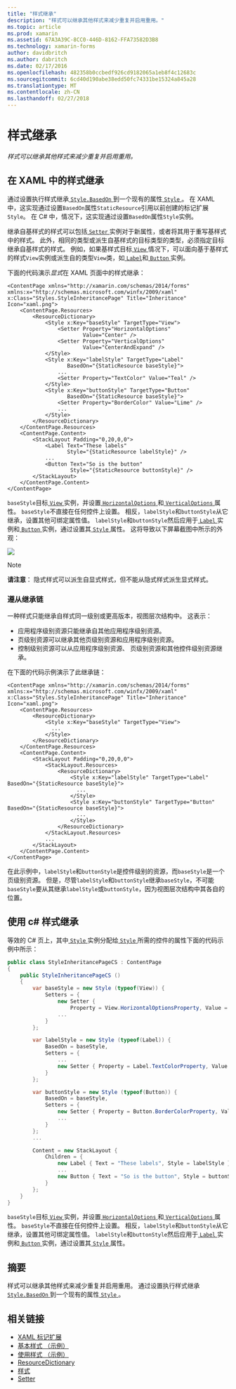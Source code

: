 ```yaml
---
title: "样式继承"
description: "样式可以继承其他样式来减少重复并启用重用。"
ms.topic: article
ms.prod: xamarin
ms.assetid: 67A3A39C-8CC0-446D-8162-FFA73582D3B8
ms.technology: xamarin-forms
author: davidbritch
ms.author: dabritch
ms.date: 02/17/2016
ms.openlocfilehash: 482358b0ccbedf926cd9182065a1eb8f4c12683c
ms.sourcegitcommit: 6cd40d190abe38edd50fc74331be15324a845a28
ms.translationtype: MT
ms.contentlocale: zh-CN
ms.lasthandoff: 02/27/2018
---
```

# <a name="style-inheritance"></a>样式继承

_样式可以继承其他样式来减少重复并启用重用。_

## <a name="style-inheritance-in-xaml"></a>在 XAML 中的样式继承

通过设置执行样式继承[ `Style.BasedOn` ](https://developer.xamarin.com/api/property/Xamarin.Forms.Style.BasedOn/)到一个现有的属性[ `Style` ](https://developer.xamarin.com/api/type/Xamarin.Forms.Style/)。 在 XAML 中，这实现通过设置`BasedOn`属性`StaticResource`引用以前创建的标记扩展`Style`。 在 C# 中，情况下，这实现通过设置`BasedOn`属性`Style`实例。

继承自基样式的样式可以包括[ `Setter` ](https://developer.xamarin.com/api/type/Xamarin.Forms.Setter/)实例对于新属性，或者将其用于重写基样式中的样式。 此外，相同的类型或派生自基样式的目标类型的类型，必须指定目标继承自基样式的样式。 例如，如果基样式目标[ `View` ](https://developer.xamarin.com/api/type/Xamarin.Forms.View/)情况下，可以面向基于基样式的样式`View`实例或派生自的类型`View`类，如[ `Label`](https://developer.xamarin.com/api/type/Xamarin.Forms.Label/)和[ `Button` ](https://developer.xamarin.com/api/type/Xamarin.Forms.Button/)实例。

下面的代码演示*显式*在 XAML 页面中的样式继承：

```xaml
<ContentPage xmlns="http://xamarin.com/schemas/2014/forms" xmlns:x="http://schemas.microsoft.com/winfx/2009/xaml" x:Class="Styles.StyleInheritancePage" Title="Inheritance" Icon="xaml.png">
    <ContentPage.Resources>
        <ResourceDictionary>
            <Style x:Key="baseStyle" TargetType="View">
                <Setter Property="HorizontalOptions"
                        Value="Center" />
                <Setter Property="VerticalOptions"
                        Value="CenterAndExpand" />
            </Style>
            <Style x:Key="labelStyle" TargetType="Label"
                   BasedOn="{StaticResource baseStyle}">
                ...
                <Setter Property="TextColor" Value="Teal" />
            </Style>
            <Style x:Key="buttonStyle" TargetType="Button"
                   BasedOn="{StaticResource baseStyle}">
                <Setter Property="BorderColor" Value="Lime" />
                ...
            </Style>
        </ResourceDictionary>
    </ContentPage.Resources>
    <ContentPage.Content>
        <StackLayout Padding="0,20,0,0">
            <Label Text="These labels"
                   Style="{StaticResource labelStyle}" />
            ...
            <Button Text="So is the button"
                    Style="{StaticResource buttonStyle}" />
        </StackLayout>
    </ContentPage.Content>
</ContentPage>
```

`baseStyle`目标[ `View` ](https://developer.xamarin.com/api/type/Xamarin.Forms.View/)实例，并设置[ `HorizontalOptions` ](https://developer.xamarin.com/api/property/Xamarin.Forms.View.HorizontalOptions/)和[ `VerticalOptions` ](https://developer.xamarin.com/api/property/Xamarin.Forms.View.VerticalOptions/)属性。 `baseStyle`不直接在任何控件上设置。 相反，`labelStyle`和`buttonStyle`从它继承，设置其他可绑定属性值。 `labelStyle`和`buttonStyle`然后应用于[ `Label` ](https://developer.xamarin.com/api/type/Xamarin.Forms.Label/)实例和[ `Button` ](https://developer.xamarin.com/api/type/Xamarin.Forms.Button/)实例，通过设置其[ `Style` ](https://developer.xamarin.com/api/property/Xamarin.Forms.VisualElement.Style/)属性。 这将导致以下屏幕截图中所示的外观：

[![](inheritance-images/style-inheritance.png)](inheritance-images/style-inheritance-large.png)

> [!NOTE]
> **请注意**： 隐式样式可以派生自显式样式，但不能从隐式样式派生显式样式。

### <a name="respecting-the-inheritance-chain"></a>遵从继承链

一种样式只能继承自样式同一级别或更高版本，视图层次结构中。 这表示：

- 应用程序级别资源只能继承自其他应用程序级别资源。
- 页级别资源可以继承其他页级别资源和应用程序级别资源。
- 控制级别资源可以从应用程序级别资源、 页级别资源和其他控件级别资源继承。

在下面的代码示例演示了此继承链：

```xaml
<ContentPage xmlns="http://xamarin.com/schemas/2014/forms" xmlns:x="http://schemas.microsoft.com/winfx/2009/xaml" x:Class="Styles.StyleInheritancePage" Title="Inheritance" Icon="xaml.png">
    <ContentPage.Resources>
        <ResourceDictionary>
            <Style x:Key="baseStyle" TargetType="View">
              ...
            </Style>
        </ResourceDictionary>
    </ContentPage.Resources>
    <ContentPage.Content>
        <StackLayout Padding="0,20,0,0">
            <StackLayout.Resources>
                <ResourceDictionary>
                    <Style x:Key="labelStyle" TargetType="Label" BasedOn="{StaticResource baseStyle}">
                      ...
                    </Style>
                    <Style x:Key="buttonStyle" TargetType="Button" BasedOn="{StaticResource baseStyle}">
                      ...
                    </Style>
                </ResourceDictionary>
            </StackLayout.Resources>
            ...
        </StackLayout>
    </ContentPage.Content>
</ContentPage>
```

在此示例中，`labelStyle`和`buttonStyle`是控件级别的资源，而`baseStyle`是一个页级别资源。 但是，尽管`labelStyle`和`buttonStyle`继承`baseStyle`，不可能`baseStyle`要从其继承`labelStyle`或`buttonStyle`，因为视图层次结构中其各自的位置。

## <a name="style-inheritance-in-c35"></a>使用 c&#35; 样式继承

等效的 C# 页上，其中[ `Style` ](https://developer.xamarin.com/api/type/Xamarin.Forms.Style/)实例分配给[ `Style` ](https://developer.xamarin.com/api/property/Xamarin.Forms.VisualElement.Style/)所需的控件的属性下面的代码示例中所示：

```csharp
public class StyleInheritancePageCS : ContentPage
{
    public StyleInheritancePageCS ()
    {
        var baseStyle = new Style (typeof(View)) {
            Setters = {
                new Setter {
                    Property = View.HorizontalOptionsProperty, Value = LayoutOptions.Center },
                ...
            }
        };

        var labelStyle = new Style (typeof(Label)) {
            BasedOn = baseStyle,
            Setters = {
                ...
                new Setter { Property = Label.TextColorProperty, Value = Color.Teal }
            }
        };

        var buttonStyle = new Style (typeof(Button)) {
            BasedOn = baseStyle,
            Setters = {
                new Setter { Property = Button.BorderColorProperty, Value = Color.Lime },
                ...
            }
        };
        ...

        Content = new StackLayout {
            Children = {
                new Label { Text = "These labels", Style = labelStyle },
                ...
                new Button { Text = "So is the button", Style = buttonStyle }
            }
        };
    }
}
```

`baseStyle`目标[ `View` ](https://developer.xamarin.com/api/type/Xamarin.Forms.View/)实例，并设置[ `HorizontalOptions` ](https://developer.xamarin.com/api/property/Xamarin.Forms.View.HorizontalOptions/)和[ `VerticalOptions` ](https://developer.xamarin.com/api/property/Xamarin.Forms.View.VerticalOptions/)属性。 `baseStyle`不直接在任何控件上设置。 相反，`labelStyle`和`buttonStyle`从它继承，设置其他可绑定属性值。 `labelStyle`和`buttonStyle`然后应用于[ `Label` ](https://developer.xamarin.com/api/type/Xamarin.Forms.Label/)实例和[ `Button` ](https://developer.xamarin.com/api/type/Xamarin.Forms.Button/)实例，通过设置其[ `Style` ](https://developer.xamarin.com/api/property/Xamarin.Forms.VisualElement.Style/)属性。

## <a name="summary"></a>摘要

样式可以继承其他样式来减少重复并启用重用。 通过设置执行样式继承[ `Style.BasedOn` ](https://developer.xamarin.com/api/property/Xamarin.Forms.Style.BasedOn/)到一个现有的属性[ `Style` ](https://developer.xamarin.com/api/type/Xamarin.Forms.Style/)。


## <a name="related-links"></a>相关链接

- [XAML 标记扩展](~/xamarin-forms/xaml/xaml-basics/xaml-markup-extensions.md)
- [基本样式 （示例）](https://developer.xamarin.com/samples/xamarin-forms/UserInterface/Styles/BasicStyles/)
- [使用样式 （示例）](https://developer.xamarin.com/samples/xamarin-forms/WorkingWithStyles/)
- [ResourceDictionary](https://developer.xamarin.com/api/type/Xamarin.Forms.ResourceDictionary/)
- [样式](https://developer.xamarin.com/api/type/Xamarin.Forms.Style/)
- [Setter](https://developer.xamarin.com/api/type/Xamarin.Forms.Setter/)
